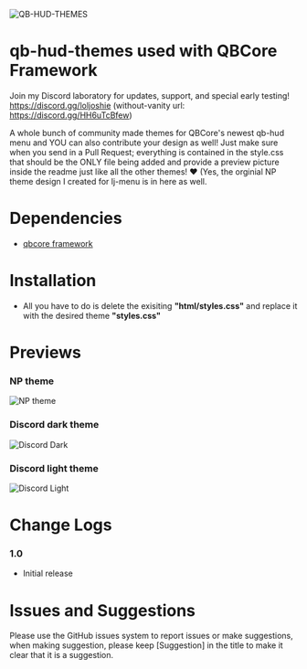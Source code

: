 ![QB-HUD-THEMES](https://user-images.githubusercontent.com/91661118/149426891-a3a37c65-97b2-4bab-88ed-e1255b455c07.png)

# qb-hud-themes used with QBCore Framework

Join my Discord laboratory for updates, support, and special early testing!
<br>
https://discord.gg/loljoshie (without-vanity url: https://discord.gg/HH6uTcBfew)

A whole bunch of community made themes for QBCore's newest qb-hud menu and YOU can also contribute your design as well! Just make sure when you send in a Pull Request; everything is contained in the style.css that should be the ONLY file being added and provide a preview picture inside the readme just like all the other themes! ❤️ 
(Yes, the orginial NP theme design I created for lj-menu is in here as well.

# Dependencies
* [qbcore framework](https://github.com/qbcore-framework) 

# Installation
* All you have to do is delete the exisiting **"html/styles.css"** and replace it with the desired theme **"styles.css"**

# Previews
### NP theme
![NP theme](https://user-images.githubusercontent.com/91661118/149427905-f8c78303-5731-4ac6-8b0f-3ad10569345a.PNG)
### Discord dark theme
![Discord Dark](https://user-images.githubusercontent.com/91661118/149597600-cc74f1c8-cd24-4a05-8564-a1ff89e689ef.PNG)
### Discord light theme
![Discord Light](https://user-images.githubusercontent.com/91661118/149597595-eceb10d8-d610-45ff-83f8-f8a98dd1fd46.PNG)


# Change Logs
### 1.0
* Initial release

# Issues and Suggestions
Please use the GitHub issues system to report issues or make suggestions, when making suggestion, please keep [Suggestion] in the title to make it clear that it is a suggestion.
